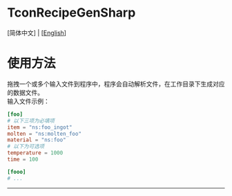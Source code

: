 ﻿# TconRecipeGenSharp

\[简体中文\] | \[[English](ReadMe_en.md)\]

# 使用方法

拖拽一个或多个输入文件到程序中，程序会自动解析文件，在工作目录下生成对应的数据文件。<br/>
输入文件示例：

```toml
[foo]
# 以下三项为必填项
item = "ns:foo_ingot"
molten = "ns:molten_foo"
material = "ns:foo"
# 以下为可选项
temperature = 1000
time = 100

[fooo]
# ...
```

---